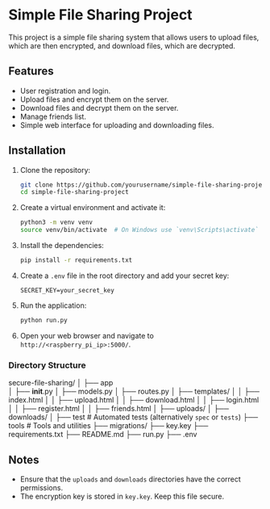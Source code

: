 # Simple File Sharing Project

This project is a simple file sharing system that allows users to upload files, which are then encrypted, and download files, which are decrypted.

## Features

- User registration and login.
- Upload files and encrypt them on the server.
- Download files and decrypt them on the server.
- Manage friends list.
- Simple web interface for uploading and downloading files.

## Installation

1. Clone the repository:
    ```sh
    git clone https://github.com/yourusername/simple-file-sharing-project.git
    cd simple-file-sharing-project
    ```

2. Create a virtual environment and activate it:
    ```sh
    python3 -m venv venv
    source venv/bin/activate  # On Windows use `venv\Scripts\activate`
    ```

3. Install the dependencies:
    ```sh
    pip install -r requirements.txt
    ```

4. Create a `.env` file in the root directory and add your secret key:
    ```
    SECRET_KEY=your_secret_key
    ```

5. Run the application:
    ```sh
    python run.py
    ```

6. Open your web browser and navigate to `http://<raspberry_pi_ip>:5000/`.

### Directory Structure
secure-file-sharing/
│
├── app                     
│   ├── __init__.py
│   ├── models.py
│   ├── routes.py
│   ├── templates/
│   │   ├── index.html
│   │   ├── upload.html
│   │   ├── download.html
│   │   ├── login.html
│   │   ├── register.html
│   │   ├── friends.html
│   ├── uploads/
│   ├── downloads/
│
├── test                    # Automated tests (alternatively `spec` or `tests`)
├── tools                   # Tools and utilities
├── migrations/
├── key.key
├── requirements.txt
├── README.md
├── run.py
├── .env

## Notes

- Ensure that the `uploads` and `downloads` directories have the correct permissions.
- The encryption key is stored in `key.key`. Keep this file secure.
